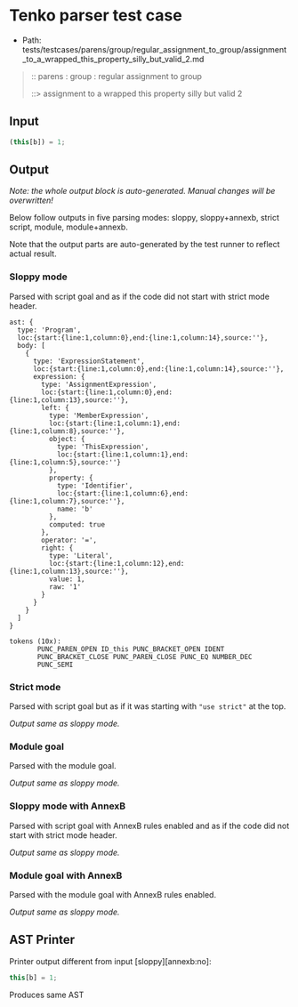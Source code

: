 # Tenko parser test case

- Path: tests/testcases/parens/group/regular_assignment_to_group/assignment_to_a_wrapped_this_property_silly_but_valid_2.md

> :: parens : group : regular assignment to group
>
> ::> assignment to a wrapped this property silly but valid 2

## Input

`````js
(this[b]) = 1;
`````

## Output

_Note: the whole output block is auto-generated. Manual changes will be overwritten!_

Below follow outputs in five parsing modes: sloppy, sloppy+annexb, strict script, module, module+annexb.

Note that the output parts are auto-generated by the test runner to reflect actual result.

### Sloppy mode

Parsed with script goal and as if the code did not start with strict mode header.

`````
ast: {
  type: 'Program',
  loc:{start:{line:1,column:0},end:{line:1,column:14},source:''},
  body: [
    {
      type: 'ExpressionStatement',
      loc:{start:{line:1,column:0},end:{line:1,column:14},source:''},
      expression: {
        type: 'AssignmentExpression',
        loc:{start:{line:1,column:0},end:{line:1,column:13},source:''},
        left: {
          type: 'MemberExpression',
          loc:{start:{line:1,column:1},end:{line:1,column:8},source:''},
          object: {
            type: 'ThisExpression',
            loc:{start:{line:1,column:1},end:{line:1,column:5},source:''}
          },
          property: {
            type: 'Identifier',
            loc:{start:{line:1,column:6},end:{line:1,column:7},source:''},
            name: 'b'
          },
          computed: true
        },
        operator: '=',
        right: {
          type: 'Literal',
          loc:{start:{line:1,column:12},end:{line:1,column:13},source:''},
          value: 1,
          raw: '1'
        }
      }
    }
  ]
}

tokens (10x):
       PUNC_PAREN_OPEN ID_this PUNC_BRACKET_OPEN IDENT
       PUNC_BRACKET_CLOSE PUNC_PAREN_CLOSE PUNC_EQ NUMBER_DEC
       PUNC_SEMI
`````

### Strict mode

Parsed with script goal but as if it was starting with `"use strict"` at the top.

_Output same as sloppy mode._

### Module goal

Parsed with the module goal.

_Output same as sloppy mode._

### Sloppy mode with AnnexB

Parsed with script goal with AnnexB rules enabled and as if the code did not start with strict mode header.

_Output same as sloppy mode._

### Module goal with AnnexB

Parsed with the module goal with AnnexB rules enabled.

_Output same as sloppy mode._

## AST Printer

Printer output different from input [sloppy][annexb:no]:

````js
this[b] = 1;
````

Produces same AST
